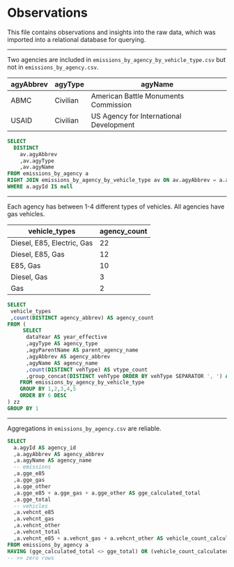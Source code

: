 # Observations

This file contains observations and insights into the raw data, which was imported into a relational database for querying.

<hr>

Two agencies are included in `emissions_by_agency_by_vehicle_type.csv`
 but not in `emissions_by_agency.csv`.

agyAbbrev	| agyType	| agyName
--- | --- | ---
ABMC	| Civilian	| American Battle Monuments Commission
USAID	| Civilian	| US Agency for International Development

```` sql
SELECT
  DISTINCT
    av.agyAbbrev
    ,av.agyType
    ,av.agyName
FROM emissions_by_agency a
RIGHT JOIN emissions_by_agency_by_vehicle_type av ON av.agyAbbrev = a.agyAbbrev
WHERE a.agyId IS null
````

<hr>

Each agency has between 1-4 different types of vehicles. All agencies have gas vehicles.

vehicle_types	| agency_count
--- | ---
Diesel, E85, Electric, Gas|	22
Diesel, E85, Gas|	12
E85, Gas	|10
Diesel, Gas	| 3
Gas	| 2


```` sql
SELECT
 vehicle_types
 ,count(DISTINCT agency_abbrev) AS agency_count
FROM (
     SELECT
      dataYear AS year_effective
      ,agyType AS agency_type
      ,agyParentName AS parent_agency_name
      ,agyAbbrev AS agency_abbrev
      ,agyName AS agency_name
      ,count(DISTINCT vehType) AS vtype_count
      ,group_concat(DISTINCT vehType ORDER BY vehType SEPARATOR ', ') AS vehicle_types
    FROM emissions_by_agency_by_vehicle_type
    GROUP BY 1,2,3,4,5
    ORDER BY 6 DESC
) zz
GROUP BY 1
````

<hr>

Aggregations in `emissions_by_agency.csv` are reliable.

```` sql
SELECT
  a.agyId AS agency_id
  ,a.agyAbbrev AS agency_abbrev
  ,a.agyName AS agency_name
  -- emissions
  ,a.gge_e85
  ,a.gge_gas
  ,a.gge_other
  ,a.gge_e85 + a.gge_gas + a.gge_other AS gge_calculated_total
  ,a.gge_total
  -- vehicles
  ,a.vehcnt_e85
  ,a.vehcnt_gas
  ,a.vehcnt_other
  ,a.vehcnt_total
  ,a.vehcnt_e85 + a.vehcnt_gas + a.vehcnt_other AS vehicle_count_calculated_total
FROM emissions_by_agency a
HAVING (gge_calculated_total <> gge_total) OR (vehicle_count_calculated_total <> vehcnt_total)
-- >> zero rows
````
